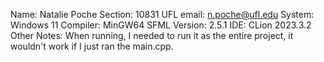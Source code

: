 Name: Natalie Poche
Section: 10831
UFL email: n.poche@ufl.edu
System: Windows 11
Compiler: MinGW64
SFML Version: 2.5.1
IDE: CLion 2023.3.2
Other Notes: When running, I needed to run it as the entire project, it wouldn't work if I just ran the main.cpp.